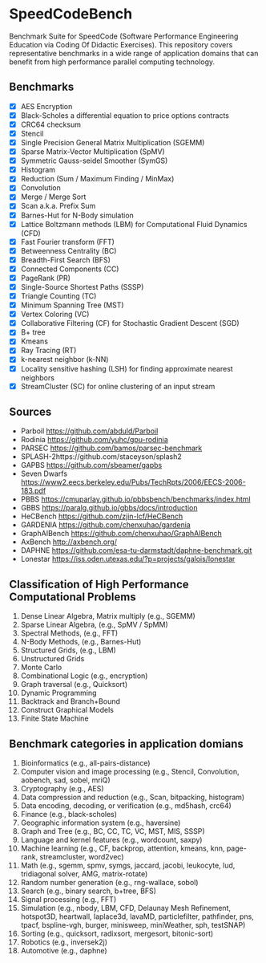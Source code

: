 # SpeedCodeBench

Benchmark Suite for SpeedCode (Software Performance Engineering Education via Coding Of Didactic Exercises).
This repository covers representative benchmarks in a wide range of application domains 
that can benefit from high performance parallel computing technology. 

## Benchmarks

- [x] AES Encryption
- [x] Black-Scholes a differential equation to price options contracts
- [x] CRC64 checksum
- [x] Stencil
- [x] Single Precision General Matrix Multiplication (SGEMM) 
- [x] Sparse Matrix-Vector Multiplication (SpMV)
- [x] Symmetric Gauss-seidel Smoother (SymGS) 
- [x] Histogram
- [x] Reduction (Sum / Maximum Finding / MinMax)
- [x] Convolution
- [x] Merge / Merge Sort
- [x] Scan a.k.a. Prefix Sum
- [x] Barnes-Hut for N-Body simulation
- [x] Lattice Boltzmann methods (LBM) for Computational Fluid Dynamics (CFD)
- [x] Fast Fourier transform (FFT)
- [x] Betweenness Centrality (BC)
- [x] Breadth-First Search (BFS)
- [x] Connected Components (CC)
- [x] PageRank (PR) 
- [x] Single-Source Shortest Paths (SSSP)
- [x] Triangle Counting (TC)
- [x] Minimum Spanning Tree (MST) 
- [x] Vertex Coloring (VC)
- [x] Collaborative Filtering (CF) for Stochastic Gradient Descent (SGD)
- [x] B+ tree
- [x] Kmeans
- [x] Ray Tracing (RT)
- [x] k-nearest neighbor (k-NN)
- [x] Locality sensitive hashing (LSH) for finding approximate nearest neighbors
- [x] StreamCluster (SC) for online clustering of an input stream

## Sources

+ Parboil https://github.com/abduld/Parboil 
+ Rodinia https://github.com/yuhc/gpu-rodinia 
+ PARSEC https://github.com/bamos/parsec-benchmark 
+ SPLASH-2https://github.com/staceyson/splash2 
+ GAPBS https://github.com/sbeamer/gapbs 
+ Seven Dwarfs https://www2.eecs.berkeley.edu/Pubs/TechRpts/2006/EECS-2006-183.pdf 
+ PBBS https://cmuparlay.github.io/pbbsbench/benchmarks/index.html 
+ GBBS https://paralg.github.io/gbbs/docs/introduction 
+ HeCBench https://github.com/zjin-lcf/HeCBench
+ GARDENIA https://github.com/chenxuhao/gardenia
+ GraphAIBench https://github.com/chenxuhao/GraphAIBench
+ AxBench http://axbench.org/
+ DAPHNE https://github.com/esa-tu-darmstadt/daphne-benchmark.git
+ Lonestar https://iss.oden.utexas.edu/?p=projects/galois/lonestar

## Classification of High Performance Computational Problems

1. Dense Linear Algebra,  Matrix multiply (e.g., SGEMM)
2. Sparse Linear Algebra, (e.g., SpMV / SpMM)
3. Spectral Methods, (e.g., FFT)
4. N-Body Methods, (e.g., Barnes-Hut)
5. Structured Grids, (e.g., LBM)
6. Unstructured Grids 
7. Monte Carlo 
8. Combinational Logic (e.g., encryption)
9. Graph traversal (e.g., Quicksort) 
10. Dynamic Programming 
11. Backtrack and Branch+Bound 
12. Construct Graphical Models 
13. Finite State Machine 

## Benchmark categories in application domians

1. Bioinformatics (e.g., all-pairs-distance)
2. Computer vision and image processing (e.g., Stencil, Convolution, aobench, sad, sobel, mriQ)
3. Cryptography (e.g., AES)
4. Data compression and reduction (e.g., Scan, bitpacking, histogram)
5. Data encoding, decoding, or verification (e.g., md5hash, crc64)
6. Finance (e.g., black-scholes)
7. Geographic information system (e.g., haversine)
8. Graph and Tree (e.g., BC, CC, TC, VC, MST, MIS, SSSP)
9. Language and kernel features (e.g., wordcount, saxpy)
10. Machine learning (e.g., CF, backprop, attention, kmeans, knn, page-rank, streamcluster, word2vec)
11. Math (e.g., sgemm, spmv, symgs, jaccard, jacobi, leukocyte, lud, tridiagonal solver, AMG, matrix-rotate)
12. Random number generation (e.g., rng-wallace, sobol)
13. Search (e.g., binary search, b+tree, BFS)
14. Signal processing (e.g., FFT)
15. Simulation (e.g., nbody, LBM, CFD, Delaunay Mesh Refinement, hotspot3D, heartwall, laplace3d, lavaMD, particlefilter, pathfinder, pns, tpacf, bspline-vgh, burger, minisweep, miniWeather, sph, testSNAP)
16. Sorting (e.g., quicksort, radixsort, mergesort, bitonic-sort)
17. Robotics (e.g., inversek2j)
18. Automotive (e.g., daphne)
